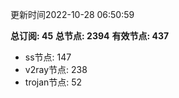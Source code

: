 更新时间2022-10-28 06:50:59

**总订阅: 45**
**总节点: 2394**
**有效节点: 437**
- ss节点: 147
- v2ray节点: 238
- trojan节点: 52
